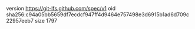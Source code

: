 version https://git-lfs.github.com/spec/v1
oid sha256:c94a05bb5659df7ecdcf947ff4d9464e757498e3d6915b1ad6d709c22957eeb7
size 1797
